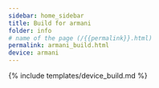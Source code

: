 ```yaml
---
sidebar: home_sidebar
title: Build for armani
folder: info
# name of the page (/{{permalink}}.html)
permalink: armani_build.html
device: armani
---
```

{% include templates/device_build.md %}
